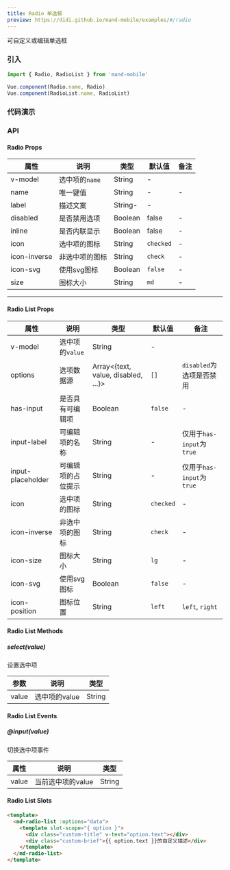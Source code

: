 ```yaml
---
title: Radio 单选框
preview: https://didi.github.io/mand-mobile/examples/#/radio
---
```


可自定义或编辑单选框

### 引入

```javascript
import { Radio, RadioList } from 'mand-mobile'

Vue.component(Radio.name, Radio)
Vue.component(RadioList.name, RadioList)
```

### 代码演示
<!-- DEMO -->

### API

#### Radio Props
|属性 | 说明 | 类型 | 默认值 | 备注|
|----|-----|------|------|------|
|v-model|选中项的`name`|String|-|
|name|唯一键值|String|-|-|
|label|描述文案|String-|-|
|disabled|是否禁用选项|Boolean|false|-|
|inline|是否内联显示|Boolean|false|-|
|icon|选中项的图标|String|`checked`|-|
|icon-inverse|非选中项的图标|String|`check`|-|
|icon-svg|使用svg图标|Boolean|`false`|-|
|size|图标大小|String|`md`|-|

---

#### Radio List Props
|属性 | 说明 | 类型 | 默认值 | 备注|
|----|-----|------|------|------|
|v-model|选中项的`value`|String|-|
|options|选项数据源|Array<{text, value, disabled, ...}>|`[]`|`disabled`为选项是否禁用|
|has-input|是否具有可编辑项|Boolean|`false`|-|
|input-label|可编辑项的名称|String|-|仅用于`has-input`为`true`|
|input-placeholder|可编辑项的占位提示|String|-|仅用于`has-input`为`true`|
|icon|选中项的图标|String|`checked`|-|
|icon-inverse|非选中项的图标|String|`check`|-|
|icon-size|图标大小|String|`lg`|-|
|icon-svg|使用svg图标|Boolean|`false`|-|
|icon-position|图标位置|String|`left`|`left`, `right`|

#### Radio List Methods

##### select(value)
设置选中项

|参数 | 说明 | 类型|
|----|-----|------|
|value|选中项的value|String|

#### Radio List Events

##### @input(value)
切换选中项事件

|属性 | 说明 | 类型|
|----|-----|------|
|value|当前选中项的value|String|

#### Radio List Slots
```html
<template>
  <md-radio-list :options="data">
    <template slot-scope="{ option }">
      <div class="custom-title" v-text="option.text"></div>
      <div class="custom-brief">{{ option.text }}的自定义描述</div>
    </template>
  </md-radio-list>
</template>
```
